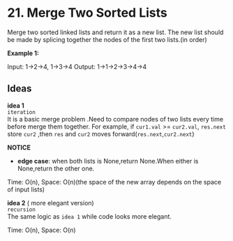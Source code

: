 # 21. Merge Two Sorted Lists  

Merge two sorted linked lists and return it as a new list. The new list should be made by splicing together the nodes of the first two lists.(in order)  

**Example 1:**  

Input: 1->2->4, 1->3->4
Output: 1->1->2->3->4->4  

## Ideas  
**idea 1**   
`iteration`  
It is a basic merge problem .Need to compare nodes of two lists every time before merge them together.
For example, if `cur1.val` >= `cur2.val`, `res.next` store `cur2` ,then `res` and `cur2` moves forward(`res.next`,`cur2.next`) 

**NOTICE**    
* **edge case**: when both lists is None,return None.When either is None,return the other one.        

Time: O(n), Space: O(n)(the space of the new array depends on the space of input lists)      

**idea 2** ( more elegant version)   
`recursion`   
The same logic as `idea 1` while code looks more elegant.  

Time: O(n), Space: O(n) 

